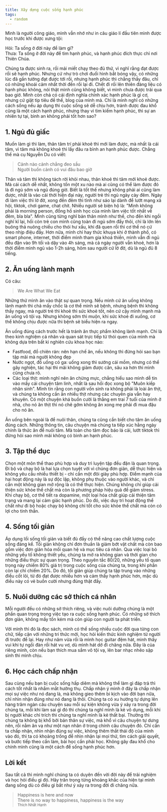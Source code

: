 ```yaml
---
title: Xây dựng cuộc sống hạnh phúc
tags:
  - random
---
```


Mình là người công giáo, mình vẫn nhớ như in câu giáo lí đầu tiên mình được học trước khi được xưng tội:
>
Hỏi: Ta sống ở đời này để làm gì? <br>
Thưa: Ta sống ở đời này để tìm hạnh phúc, và hạnh phúc đích thực chỉ nơi Thiên Chúa.

Chúng ta được sinh ra, rồi mải miết chạy theo đủ thứ, vì nghĩ rằng đạt được rồi sẽ hạnh phúc. Nhưng cứ như trò chơi đuổi hình bắt bóng vậy, có những lúc đã gần tưởng
đạt được tới rồi, nhưng hạnh phúc thì chẳng thấy đâu, chỉ có những khoái cảm nhất thời đến rồi lại đi. Chết đi rồi lên thiên đàng liệu có hạnh phúc không, nói thật mình cũng không biết, vì mình chưa được trải qua bao giờ. Mình còn chả có cái định nghĩa chính xác hạnh phúc là gì cơ, nhưng cứ giật tip tiêu đề thế, blog của mình mà.
Chỉ là mình nghĩ có những cách sống nếu áp dụng thì cuộc sống sẽ dễ chịu hơn, tránh được đau khổ cũng là một cách hạnh phúc, nhưng thay vì tìm kiếm hạnh phúc, thì sự an nhiên tự tại, bình an không phải tốt hơn sao?

## 1. Ngủ đủ giấc
Muốn làm gì thì làm, thân tâm trí phải khoẻ thì mới làm được, mà nhất là cái tâm, vì tâm mà không khoẻ thì lấy đâu ra bình an hạnh phúc được. Chẳng thế mà cụ Nguyễn Du có viết:

> Cảnh nào cảnh chẳng đeo sầu <br>
Người buồn cảnh có vui đâu bao giờ

Thân và tâm thì không tách rời khỏi nhau, thân khoẻ thì tâm mới khoẻ được. Mà cái cách dễ nhất, không tốn một xu nào mà ai cũng có thể làm được đó là đi ngủ sớm và ngủ đúng giờ. Biết là tốt thế nhưng không phải ai cũng làm được, nhất là vào cái thời hiện đại này, người trẻ thì ngủ ngày cày đêm. Ngày đi làm việc thì lờ đờ, xong đến đêm thì tỉnh như sáo lại dành để lướt mạng xã hội, tiktok, chơi game, chat chit. Nhiều người sẽ biện hộ là: "Mình không phải là morning person, đồng hồ sinh học của mình làm việc tốt nhất về đêm, bla bla". Mình cũng từng nghĩ bản thân mình như thế, cho đến khi ngồi nghĩ kĩ lại, hồi còn trẻ con mình cũng toàn đi ngủ sớm đấy thôi, chỉ là lớn lên buông thả nuông chiều cho thói hư xấu, khi đã quen rồi thì cơ thể nó cứ theo nhịp điệu đấy. Hơn nữa, mình chỉ hay thức khuya khi ở thành phố, có smart phone, internet, thời điểm mình tham gia khoá thiền, mình vẫn đi ngủ đều đặn vào 9h tối và dậy vào 4h sáng, mà cả ngày người vẫn khoẻ, hơn là thời điểm mình ngủ vào 1-2h sáng, hôm sau người cứ lờ đờ, dù là ngủ đủ 8 tiếng.

## 2. Ăn uống lành mạnh
Có câu:
> We Are What We Eat

Những thứ mình ăn vào thật sự quan trọng. Nếu mình cứ ăn uống không lành mạnh thì chả mấy chốc là cơ thể mình sẽ bệnh, nhưng bệnh thì không thấy ngay, mà người trẻ thì khoẻ thì sức khoẻ tốt, nên cứ cậy mình mạnh mà ăn uống vô tội vạ. Nhưng không sớm thì muộn, khi sức khoẻ đi xuống, cơ thể không chịu được nữa thì bệnh sẽ biểu hiện ra ngay.

Ăn uống đúng cách trước hết là tránh ăn thực phẩm không lành mạnh. Chỉ là theo kinh nghiệm cá nhân và quan sát trực tiếp từ thói quen của mình mà không dựa trên bất kì nghiên cứu khoa học nào:
- Fastfood, đồ chiên rán: nên hạn chế ăn, nếu không thì đừng hỏi sao bạn tập mãi mà người không đẹp
- Nước ngọt, đồ uống có ga: uống xong thì sướng cái mồm, nhưng có thể gây nghiện, tác hại thì mãi không giảm được cân, sâu xa hơn thì mình cũng chưa rõ.
- Các loại thịt: mình nghĩ nên ăn chừng mực, chẳng hiểu sao mình dễ tin vào mấy cái chuyện tâm linh, nhất là sau hồi đọc xong bộ "Muôn kiếp nhân sinh". Mình tin rằng con người vốn sinh ra không phải là loài ăn thịt, và chúng ta không cần ăn nhiều thịt nhưng các chuyên gia vẫn hay khuyên. Có một chuyện khá buồn cười là thằng em trai 7 tuổi của mình ở nhà, cho nó ăn thịt thì nó chê gớm không ăn xong mẹ phải đi mua đậu cho nó ăn.

Ăn uống bên ngoài là để nuôi thân, chúng ta cũng cần biết cho tâm ăn uống đúng cách. Những thông tin, câu chuyện mà chúng ta tiếp xúc hằng ngày chính là thức ăn để nuôi tâm. Mà toàn cho tâm đọc báo lá cải, lướt tiktok thì đừng hỏi sao mình mãi không có bình an hạnh phúc.

## 3. Tập thể dục
Chọn một môn thể thao phù hợp và duy trì luyện tập đều đặn là quan trọng. Đi bộ và chạy bộ là hai lựa chọn tuyệt vời vì chúng đơn giản, dễ thực hiện và không yêu cầu nhiều thiết bị - chỉ cần một đôi giày phù hợp. Điểm mạnh của hai hoạt động này là sự độc lập, không phụ thuộc vào người khác, và chỉ cần một không gian mở rộng là có thể thực hiện. Chúng không chỉ giúp cải thiện sức khỏe thể chất mà còn là phương pháp hiệu quả để giảm stress. Khi chạy bộ, cơ thể tiết ra dopamine, một loại hóa chất giúp cải thiện tâm trạng và mang lại cảm giác hạnh phúc. Do đó, việc duy trì hoạt động thể chất như đi bộ hoặc chạy bộ không chỉ tốt cho sức khỏe thể chất mà còn có lợi cho tinh thần.

## 4. Sống tối giản
Áp dụng lối sống tối giản và biết đủ đầy có thể nâng cao chất lượng cuộc sống đáng kể. Tối giản không chỉ đơn thuần là giảm bớt vật chất mà còn bao gồm việc đơn giản hóa mối quan hệ và mục tiêu cá nhân. Qua việc loại bỏ những yếu tố không thiết yếu, chúng ta mở ra không gian và thời gian cho những điều thực sự quan trọng. Theo nguyên tắc 80/20, những yếu tố quan trọng này chiếm 80% giá trị trong cuộc sống của chúng ta, trong khi phần còn lại chỉ chiếm 20%. Do đó, tối giản giúp chúng ta tập trung vào những điều cốt lõi, từ đó đạt được nhiều hơn và cảm thấy hạnh phúc hơn, mặc dù điều này có vẻ buồn cười nhưng đúng thật đấy.

## 5. Nuôi dưỡng các sở thích cá nhân
Mỗi người đều có những sở thích riêng, và việc nuôi dưỡng chúng là một phần quan trọng trong việc tạo ra cuộc sống hạnh phúc. Có những sở thích đơn giản, không mấy tốn kém mà còn giúp con người ta phát triển.

Với mình thì đó là đọc sách, mình có thể sống nhiều cuộc đời qua từng con chữ, tiếp cận với những tri thức mới, học hỏi kiến thức kinh nghiệm từ người đi trước để lại. Hay như năm vừa rồi là mình học guitar đệm hát, mình thấy vui khi tự ngồi đàn rồi hát vu vơ, dù mình hát dở đi chăng nữa. Đây là của riêng mình, còn nếu bạn thích mua sắm vô tội vạ, lên bar nhạc nhẽo sập sình thì mình chịu.

## 6. Học cách chấp nhận
Sau cùng nếu bạn bị cuộc sống hấp diêm mà không thể làm gì đáp trả thì cách tốt nhất là nhắm mắt hưởng thụ. Chấp nhận ý mình ở đây là chấp nhận mọi sự việc như nó đang là, mà không gieo thêm bi kịch vào đời bạn nữa, chỉ nhìn nhận đúng như nó đang là thôi. Chúng ta có xu hướng tự dựng lên hàng trăm ngàn câu chuyện sau mỗi sự kiện không vừa ý xảy ra trong đời chúng ta, mỗi khi làm sai gì đó thì chúng ta nghĩ mình là kẻ vô dụng, mỗi khi bị người khác chỉ trích thì chúng ta nghĩ mình là kẻ thất bại. Thường thì chúng ta không bị khổ bởi bản thân sự việc, mà khổ vì câu chuyện tự dưng nên, rồi nằm ăn vạ như một nạn nhân ở trong chính câu chuyện đó. Chỉ cần ta chấp nhận, nhìn nhận đúng sự việc, không thêm thắt thái độ của mình vào đó, thì ta có khoảng trống để nhìn nhận lại mọi thứ, tìm cách giải quyết, và bước tiếp theo cần làm, bài học cần phải học. Không gây đau khổ cho chính mình cũng là một cách để sống hạnh phúc hơn.


## Lời kết
Sau tất cả thì mình nghĩ chúng ta có duyên đến vời đời này để trải nghiệm và học hỏi điều gì đó. Hãy trân trọng từng khoảng khắc của hiện tại mình đang sống dù có điều gì bất như ý xảy ra trong đời đi chăng nữa.

> Happiness is here and now <br>
There is no way to happiness, happiness is the way <br>
<small>Thích Nhất Hạnh</small>
